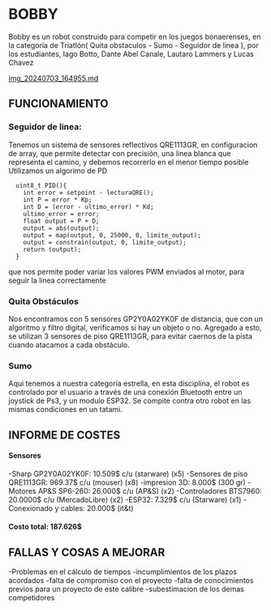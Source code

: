 # BOBBY
Bobby es un robot construido para competir en los juegos bonaerenses, en la categoría de Triatlón( Quita obstaculos - Sumo - Seguidor de linea ), por los estudiantes, Iago Botto, Dante Abel Canale, Lautaro Lammers y Lucas Chavez

[img_20240703_164955.md](https://github.com/user-attachments/files/17923314/img_20240703_164955.md)

## FUNCIONAMIENTO

### Seguidor de linea:
  Tenemos un sistema de sensores reflectivos QRE1113GR, en configuracion de array, que permite detectar con precisión, una linea blanca que representa el camino, y debemos recorrerlo en el menor tiempo posible
Utilizamos un algorimo de PD
~~~
  uint8_t PID(){
    int error = setpoint - lecturaQRE();
    int P = error * Kp;
    int D = (error - ultimo_error) * Kd;
    ultimo_error = error;
    float output = P + D;
    output = abs(output);
    output = map(output, 0, 25000, 0, limite_output);
    output = constrain(output, 0, limite_output);
    return (output);
  }
~~~
que nos permite poder variar los valores PWM enviados al motor, para seguir la linea correctamente

### Quita Obstáculos
  Nos encontramos con 5 sensores GP2Y0A02YK0F de distancia, que con un algoritmo y filtro digital, verificamos si hay un objeto o no. Agregado a esto, se utilizan 3 sensores de piso QRE1113GR, para evitar caernos de la pista
cuando atacamos a cada obstáculo.

### Sumo
  Aqui tenemos a nuestra categoría estrella, en esta disciplina, el robot es controlado por el usuario a través de una conexión Bluetooth entre un joystick de Ps3, y un modulo ESP32. Se compite contra otro robot en las mismas condiciones en un tatami.

## INFORME DE COSTES
#### Sensores
  -Sharp GP2Y0A02YK0F: 10.509$ c/u (starware)  (x5)
  -Sensores de piso QRE1113GR: 969.37$ c/u (mouser)  (x8)
  -impresion 3D: 8.000$ (300 gr)
  -Motores AP&S SP6-260: 26.000$ c/u (AP&S)  (x2)
  -Controladores BTS7960: 20.0000$ c/u (MercadoLibre)  (x2)
  -ESP32: 7.329$ c/u (Starware)   (x1)
  -Conexionado y cables: 20.000$ (it&t)
#### Costo total: 187.626$
## FALLAS Y COSAS A MEJORAR
  -Problemas en el cálculo de tiempos
  -incumplimientos de los plazos acordados
  -falta de compromiso con el proyecto
  -falta de conocimientos previos para un proyecto de este calibre
  -subestimacion de los demas competidores
  
  

